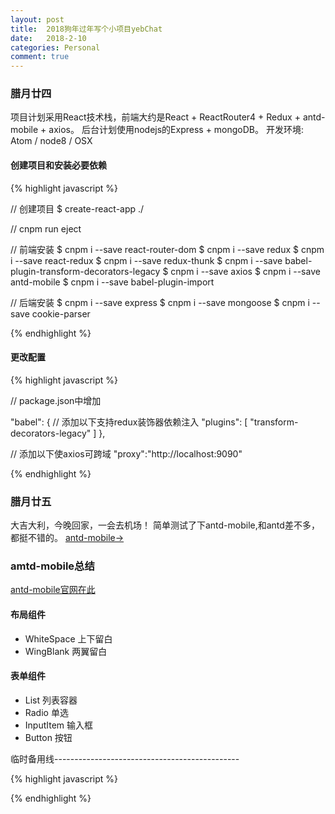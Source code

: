 ```yaml
---
layout: post
title:  2018狗年过年写个小项目yebChat
date:   2018-2-10
categories: Personal
comment: true
---
```

### 腊月廿四
项目计划采用React技术栈，前端大约是React + ReactRouter4 + Redux + antd-mobile + axios。
后台计划使用nodejs的Express + mongoDB。
开发环境: Atom / node8 / OSX  

#### 创建项目和安装必要依赖

{% highlight javascript %}

// 创建项目
$ create-react-app ./

// cnpm run eject

// 前端安装
$ cnpm i --save react-router-dom
$ cnpm i --save redux
$ cnpm i --save react-redux
$ cnpm i --save redux-thunk
$ cnpm i --save babel-plugin-transform-decorators-legacy
$ cnpm i --save axios
$ cnpm i --save antd-mobile
$ cnpm i --save babel-plugin-import

// 后端安装
$ cnpm i --save express
$ cnpm i --save mongoose
$ cnpm i --save cookie-parser

{% endhighlight %}

#### 更改配置

{% highlight javascript %}

// package.json中增加

"babel": {
  // 添加以下支持redux装饰器依赖注入
  "plugins": [
    "transform-decorators-legacy"
  ]
},

// 添加以下使axios可跨域
"proxy":"http://localhost:9090"

{% endhighlight %}

### 腊月廿五
大吉大利，今晚回家，一会去机场！
简单测试了下antd-mobile,和antd差不多，都挺不错的。
<a href="#">antd-mobile→</a>









### amtd-mobile总结
<a name="my_antd_mobile"></a>
[antd-mobile官网在此](https://mobile.ant.design/docs/react/introduce-cn)
#### 布局组件

* WhiteSpace 上下留白
* WingBlank 两翼留白

#### 表单组件
* List 列表容器
* Radio 单选
* InputItem 输入框
* Button 按钮




临时备用线----------------------------------------------

{% highlight javascript %}

{% endhighlight %}

